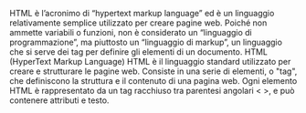 HTML è l’acronimo di “hypertext markup language” ed è un linguaggio relativamente semplice utilizzato per creare pagine web. Poiché non ammette variabili o funzioni, non è considerato un “linguaggio di programmazione”, ma piuttosto un “linguaggio di markup”, un linguaggio che si serve dei tag per definire gli elementi di un documento.
HTML (HyperText Markup Language)
HTML è il linguaggio standard utilizzato per creare e strutturare le pagine web. Consiste in una serie di elementi, o "tag", che definiscono la struttura e il contenuto di una pagina web. Ogni elemento HTML è rappresentato da un tag racchiuso tra parentesi angolari < >, e può contenere attributi e testo.


